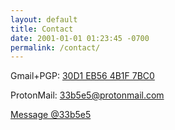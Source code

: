 ```yaml
---
layout: default
title: Contact
date: 2001-01-01 01:23:45 -0700
permalink: /contact/
---
```


Gmail+PGP: [30D1 EB56 4B1F 7BC0](http://pgp.mit.edu/pks/lookup?search=0x30D1EB564B1F7BC0)

ProtonMail: [33b5e5@protonmail.com](mailto:33b5e5@protonmail.com)

<a href="https://twitter.com/messages/compose?recipient_id=851812650"
  class="twitter-dm-button" data-screen-name="@33b5e5">
Message @33b5e5</a>
